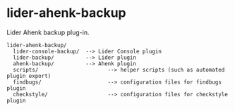# lider-ahenk-backup


Lider Ahenk backup plug-in.


    lider-ahenk-backup/
      lider-console-backup/  --> Lider Console plugin
      lider-backup/          --> Lider plugin
      ahenk-backup/          --> Ahenk plugin
      scripts/                      --> helper scripts (such as automated plugin export)
      findbugs/                     --> configuration files for findbugs plugin
      checkstyle/                   --> configuration files for checkstyle plugin
